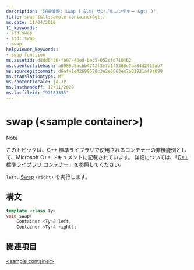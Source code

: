 ```yaml
---
description: '詳細情報: swap ( &lt; サンプルコンテナー &gt; )'
title: swap (&lt;sample container&gt;)
ms.date: 11/04/2016
f1_keywords:
- std.swap
- std::swap
- swap
helpviewer_keywords:
- swap function
ms.assetid: d8dd6436-fb97-46ed-bec5-052cfd710462
ms.openlocfilehash: a0086d8acbb4742f3e7a1f5360e7ba84d2f15ab7
ms.sourcegitcommit: d6af41e42699628c3e2e6063ec7b03931a49a098
ms.translationtype: MT
ms.contentlocale: ja-JP
ms.lasthandoff: 12/11/2020
ms.locfileid: "97183335"
---
```

# <a name="swap-ltsample-containergt"></a>swap (&lt;sample container&gt;)

> [!NOTE]
> このトピックは、C++ 標準ライブラリで使用されるコンテナーの非機能例として、Microsoft C++ ドキュメントに記載されています。 詳細については、「[C++ 標準ライブラリ コンテナー](../standard-library/stl-containers.md)」を参照してください。

`left.` [Swap](../standard-library/container-class-swap.md) `(right)` を実行します。

## <a name="syntax"></a>構文

```cpp
template <class Ty>
void swap(
    Container <Ty>& left,
    Container <Ty>& right);
```

## <a name="see-also"></a>関連項目

[\<sample container>](../standard-library/sample-container.md)
